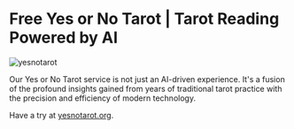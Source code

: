 # Free Yes or No Tarot | Tarot Reading Powered by AI

![yesnotarot](https://img.yesnotarot.org/yesnotarot.screenshot.png)

Our Yes or No Tarot service is not just an AI-driven experience. It's a fusion of the profound insights gained from years of traditional tarot practice with the precision and efficiency of modern technology.

Have a try at [yesnotarot.org](https://yesnotarot.org/).
